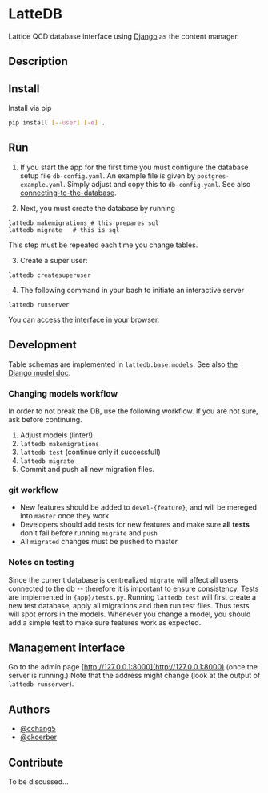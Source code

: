 # LatteDB

Lattice QCD database interface using [Django](https://docs.djangoproject.com/en/2.2/intro/tutorial01/) as the content manager.

## Description

## Install
Install via pip
```bash
pip install [--user] [-e] .
```

## Run
1. If you start the app for the first time you must configure the database setup file `db-config.yaml`.
An example file is given by `postgres-example.yaml`. Simply adjust and copy this to `db-config.yaml`.
See also [connecting-to-the-database](https://docs.djangoproject.com/en/2.2/ref/databases/#connecting-to-the-database).

2. Next, you must create the database by running
```
lattedb makemigrations # this prepares sql
lattedb migrate   # this is sql
```
This step must be repeated each time you change tables.

3. Create a super user:
```
lattedb createsuperuser
```

4. The following command in your bash to initiate an interactive server
```
lattedb runserver
```

You can access the interface in your browser.

## Development
Table schemas are implemented in `lattedb.base.models`.
See also [the Django model doc](https://docs.djangoproject.com/en/2.2/topics/db/models/).

### Changing models workflow
In order to not break the DB, use the following workflow.
If you are not sure, ask before continuing.

1. Adjust models (linter!)
2. `lattedb makemigrations`
3. `lattedb test` (continue only if successfull)
4. `lattedb migrate`
5. Commit and push all new migration files.

### git workflow
* New features should be added to `devel-{feature}`, and will be mereged into `master` once they work 
* Developers should add tests for new features and make sure **all tests** don't fail before running `migrate` and `push`
* All `migrated` changes must be pushed to master

### Notes on testing
Since the current database is centrealized `migrate` will affect all users connected to the db -- therefore it is important to ensure consistency.
Tests are implemented in `{app}/tests.py`.
Running `lattedb test` will first create a new test database, apply all migrations and then run test files.
Thus tests will spot errors in the models.
Whenever you change a model, you should add a simple test to make sure features work as expected.


## Management interface
Go to the admin page [http://127.0.0.1:8000](http://127.0.0.1:8000) (once the server is running.)
Note that the address might change (look at the output of `lattedb runserver`).

## Authors
* [@cchang5](https://github.com/cchang5)
* [@ckoerber](https://github.com/ckoerber)

## Contribute
To be discussed...
